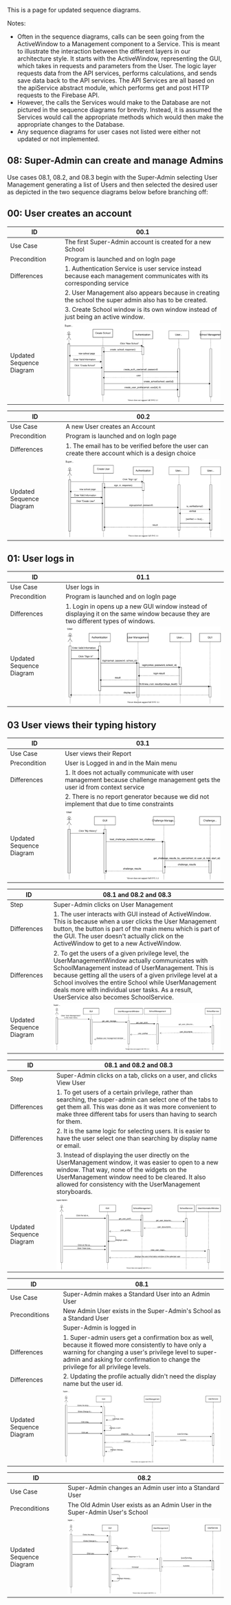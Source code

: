 This is a page for updated sequence diagrams.

Notes:
- Often in the sequence diagrams, calls can be seen going from the ActiveWindow to a Management component to a Service. This is meant to illustrate the interaction between the different layers in our architecture style. It starts with the ActiveWindow, representing the GUI, which takes in requests and parameters from the User. The logic layer requests data from the API services, performs calculations, and sends save data back to the API services. The API Services are all based on the apiService abstract module, which performs get and post HTTP requests to the Firebase API.
- However, the calls the Services would make to the Database are not pictured in the sequence diagrams for brevity. Instead, it is assumed the Services would call the appropriate methods which would then make the appropriate changes to the Database.
- Any sequence diagrams for user cases not listed were either not updated or not implemented.

## 08: Super-Admin can create and manage Admins

Use cases 08.1, 08.2, and 08.3 begin with the Super-Admin selecting User Management generating a list of Users and then selected the desired user as depicted in the two sequence diagrams below before branching off:

## 00: User creates an account

| ID | 00.1 |
| ------ | ------ |
| Use Case | The first Super-Admin account is created for a new School |
| Precondition | Program is launched and on logIn page |
| Differences | 1. Authentication Service is user service instead because each management communicates with its corresponding service |
|  | 2. User Management also appears because in creating the school the super admin also has to be created. |
|  | 3. Create School window is its own window instead of just being an active window. |
| Updated Sequence Diagram | ![Use_Case_00.1_Updated_.svg](uploads/45c1de5e1a97288c4ce7beac882bd8ad/Use_Case_00.1_Updated_.svg) |

| ID | 00.2 |
| ------ | ------ |
| Use Case | A new User creates an Account |
| Precondition | Program is launched and on logIn page |
| Differences | 1. The email has to be verified before the user can create there account which is a design choice |
| Updated Sequence Diagram | ![Copy_of_Use_Case_00.2_Updated_.svg](uploads/124603b6a9dddfbe2f0fe106d2b6ef85/Copy_of_Use_Case_00.2_Updated_.svg) |

## 01: User logs in

| ID | 01.1 |
| ------ | ------ |
| Use Case | User logs in |
| Precondition | Program is launched and on logIn page |
| Differences | 1. Login in opens up a new GUI window instead of displaying it on the same window because they are two different types of windows. |
| Updated Sequence Diagram | ![Copy_of_Use_Case_01.1_Updated_.svg](uploads/b14f2c0ebe82fa9f615d9be66f9d1d68/Copy_of_Use_Case_01.1_Updated_.svg) |

## 03 User views their typing history

| ID | 03.1 |
| ------ | ------ |
| Use Case | User views their Report |
| Precondition | User is Logged in and in the Main menu |
| Differences | 1. It does not actually communicate with user management because challenge management gets the user id from context service|
|  | 2. There is no report generator because we did not implement that due to time constraints |
| Updated Sequence Diagram | ![Use_Case_03.1_updated_.svg](uploads/e70f3c923d160b2f4abb21a9edee1b3a/Use_Case_03.1_updated_.svg) |

| ID | 08.1 and 08.2 and 08.3 |
| ------ | ------ |
| Step | Super-Admin clicks on User Management |
| Differences | 1. The user interacts with GUI instead of ActiveWindow. This is because when a user clicks the User Management button, the button is part of the main menu which is part of the GUI. The user doesn't actually click on the ActiveWindow to get to a new ActiveWindow.|
| Differences | 2. To get the users of a given privilege level, the UserManagementWindow actually communicates with SchoolManagement instead of UserManagement. This is because getting all the users of a given privilege level at a School involves the entire School while UserManagement deals more with individual user tasks. As a result, UserService also becomes SchoolService. |
| Updated Sequence Diagram | ![share_use_case_8.svg](uploads/d3cfcc81090d929e772866a93794dd2e/share_use_case_8.svg) |

| ID | 08.1 and 08.2 and 08.3 |
| ------ | ------ |
| Step | Super-Admin clicks on a tab, clicks on a user, and clicks View User |
| Differences | 1. To get users of a certain privilege, rather than searching, the super-admin can select one of the tabs to get them all. This was done as it was more convenient to make three different tabs for users than having to search for them. |
| Differences | 2. It is the same logic for selecting users. It is easier to have the user select one than searching by display name or email. |
| Differences | 3. Instead of displaying the user directly on the UserManagement window, it was easier to open to a new window. That way, none of the widgets on the UserManagement window need to be cleared. It also allowed for consistency with the UserManagement storyboards. |
| Updated Sequence Diagram | ![view_user_8.svg](uploads/796e75014c623e9b3cff59cb40f9f61d/view_user_8.svg) |

| ID | 08.1 |
| ------ | ------ |
| Use Case | Super-Admin makes a Standard User into an Admin User |
| Preconditions | New Admin User exists in the Super-Admin's School as a Standard User |
| | Super-Admin is logged in |
| Differences | 1. Super-admin users get a confirmation box as well, because it flowed more consistently to have only a warning for changing a user's privilege level to super-admin and asking for confirmation to change the privilege for all privilege levels. |
| Differences| 2. Updating the profile actually didn't need the display name but the user id. |
| Updated Sequence Diagram | ![use_case_08.1.svg](uploads/9ebb7d2f7e2a13e5031150234028f94f/use_case_08.1.svg) |

| ID | 08.2 |
| ------ | ------ |
| Use Case | Super-Admin changes an Admin user into a Standard User |
| Preconditions | The Old Admin User exists as an Admin User in the Super-Admin User's School |
| Updated Sequence Diagram | ![use_case_08.2.svg](uploads/a39e9f11911fa11d0bc4e6808c68fce0/use_case_08.2.svg) |